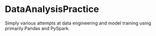 # DataAnalysisPractice

Simply various attempts at data engineering and model training using primarily Pandas and PySpark.
